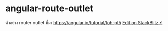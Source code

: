 # angular-route-outlet
ตัวอย่าง router outlet
ที่มา https://angular.io/tutorial/toh-pt5
[Edit on StackBlitz ⚡️](https://stackblitz.com/edit/angular-fbty2k)
